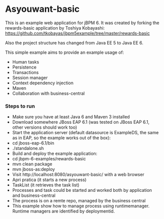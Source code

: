 Asyouwant-basic
=============

This is an example web application for jBPM 6. It was created by forking the rewards-basic application by Toshiya Kobayashi:
https://github.com/tkobayas/jbpm5example/tree/master/rewards-basic

Also the project structure has changed from Java EE 5 to Java EE 6.

This simple example aims to provide an example usage of:
- Human tasks
- Persistence
- Transactions
- Session manager
- Context dependency injection
- Maven
- Collaboration with business-central

### Steps to run
- Make sure you have at least Java 6 and Maven 3 installed
- Download somewhere JBoss EAP 6.1 (was tested on JBoss EAP 6.1, other versions should work too)
- Start the application server (default datasource is ExampleDS, the same as in EAP, so the example works out of the box):
 - cd jboss-eap-6.1/bin
 - ./standalone.sh
- Build and deploy the example application:
 - cd jbpm-6-examples/rewards-basic
 - mvn clean package
 - mvn jboss-as:deploy
- Visit http://localhost:8080/asyouwant-basic/ with a web browser
 - Apri pratica (it starts a new process)
 - TaskList (it retrieves the task list)
- Processes and task could be started and worked both by application and business-central
 - The process is on a remte repo, managed by the business central
 - This example show how to manage process using runtimemanager. Runtime managers are identified by deploymentid. 


